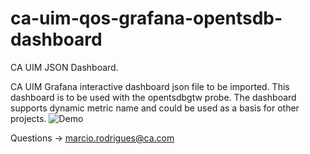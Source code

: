 # ca-uim-qos-grafana-opentsdb-dashboard
CA UIM JSON Dashboard.

CA UIM Grafana interactive dashboard json file to be imported.
This dashboard is to be used with the opentsdbgtw probe.
The dashboard supports dynamic metric name and could be used as a basis for other projects.
![Demo](http://i.imgur.com/LHWzK0q.gif)

Questions -> marcio.rodrigues@ca.com
